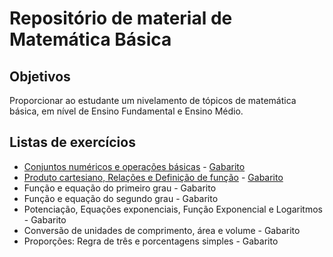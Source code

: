 # Repositório de material de Matemática Básica

## Objetivos

Proporcionar ao estudante um nivelamento de tópicos de matemática básica, em nível de Ensino Fundamental e Ensino Médio.

## Listas de exercícios

* [Conjuntos numéricos e operações básicas](https://github.com/philsf/Matematica_Basica/raw/master/MB-lista-operacoes_basicas-exercicios.pdf) - [Gabarito](https://github.com/philsf/Matematica_Basica/raw/master/MB-lista-operacoes_basicas-gabarito.pdf)
* [Produto cartesiano, Relações e Definição de função](https://github.com/philsf/Matematica_Basica/raw/master/MB-lista-relacoes-exercicios.pdf) - [Gabarito](https://github.com/philsf/Matematica_Basica/raw/master/MB-lista-relacoes-gabarito.pdf)
* Função e equação do primeiro grau - Gabarito
* Função e equação do segundo grau - Gabarito
* Potenciação, Equações exponenciais, Função Exponencial e Logaritmos - Gabarito
* Conversão de unidades de comprimento, área e volume - Gabarito
* Proporções: Regra de três e porcentagens simples - Gabarito
